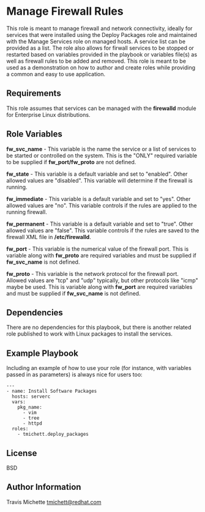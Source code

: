 Manage Firewall Rules
=========

This role is meant to manage firewall and network connectivity, ideally for services that were installed using the Deploy Packages role and maintained with the Manage Services role on managed hosts. A service list can be provided as a list. The role also allows for firwall services to be stopped or restarted based on variables provided in the playbook or variables file(s) as well as firewall rules to be added and removed. This role is meant to be used as a demonstration on how to author and create roles while providing a common and easy to use application.

Requirements
------------

This role assumes that services can be managed with the **firewalld** module for Enterprise Linux distributions.

Role Variables
--------------

**fw_svc_name** - This variable is the name the service  or a list of services to be started or controlled on the system. This is the "ONLY" required variable to be supplied if **fw_port/fw_proto** are not defined.

**fw_state** - This variable is a default variable and set to "enabled". Other allowed values are "disabled". This variable will determine if the firewall is running.

**fw_immediate** - This variable is a default variable and set to "yes". Other allowed values are "no". This variable controls if the rules are applied to the running firewall.

**fw_permanent** - This variable is a default variable and set to "true". Other allowed values are "false". This variable controls if the rules are saved to the firewall XML file in **/etc/firewalld**.

**fw_port** - This variable is the numerical value of the firewall port. This is variable along with **fw_proto** are required variables and must be supplied if **fw_svc_name** is not defined.

**fw_proto** - This variable is the network protocol for the firewall port. Allowed values are "tcp" and "udp" typically, but other protocols like "icmp" maybe be used. This is variable along with **fw_port** are required variables and must be supplied if **fw_svc_name** is not defined.

Dependencies
------------

There are no dependencies for this playbook, but there is another related role published to work with Linux packages to install the services.

Example Playbook
----------------

Including an example of how to use your role (for instance, with variables passed in as parameters) is always nice for users too:



    ---
    - name: Install Software Packages
      hosts: serverc
      vars:
        pkg_name:
          - vim
          - tree
          - httpd
      roles:
        - tmichett.deploy_packages



License
-------

BSD

Author Information
------------------

Travis Michette
tmichett@redhat.com
